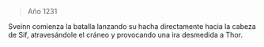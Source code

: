> Año 1231

Sveinn comienza la batalla lanzando su hacha directamente hacia la cabeza de Sif, atravesándole el cráneo y provocando una ira desmedida a Thor.
